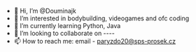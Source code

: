- 👋 Hi, I’m @Douminajk
- 👀 I’m interested in bodybuilding, videogames and ofc coding
- 🌱 I’m currently learning Python, Java
- 💞️ I’m looking to collaborate on ----
- 📫 How to reach me: email - paryzdo20@sps-prosek.cz
